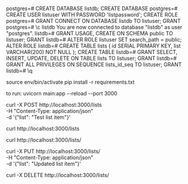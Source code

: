 postgres=# CREATE DATABASE listdb;
CREATE DATABASE
postgres=# CREATE USER listuser WITH PASSWORD 'listpassword';
CREATE ROLE
postgres=# GRANT CONNECT ON DATABASE listdb TO listuser;
GRANT
postgres=# \c listdb
You are now connected to database "listdb" as user "postgres".
listdb=# GRANT USAGE, CREATE ON SCHEMA public TO listuser;
GRANT
listdb=# ALTER ROLE listuser SET search_path = public;
ALTER ROLE
listdb=# CREATE TABLE lists (
  id SERIAL PRIMARY KEY,
  list VARCHAR(200) NOT NULL
);
CREATE TABLE
listdb=# GRANT SELECT, INSERT, UPDATE, DELETE ON TABLE lists TO listuser;
GRANT
listdb=# GRANT ALL PRIVILEGES ON SEQUENCE lists_id_seq TO listuser;
GRANT
listdb=# \q



source env/bin/activate
pip install -r requirements.txt

to run:
uvicorn main:app --reload --port 3000


curl -X POST http://localhost:3000/lists \
  -H "Content-Type: application/json" \
  -d '{"list": "Test list item"}'

curl http://localhost:3000/lists

curl http://localhost:3000/lists/<id>

curl -X PUT http://localhost:3000/lists/<id> \
  -H "Content-Type: application/json" \
  -d '{"list": "Updated list item"}'

curl -X DELETE http://localhost:3000/lists/<id>

